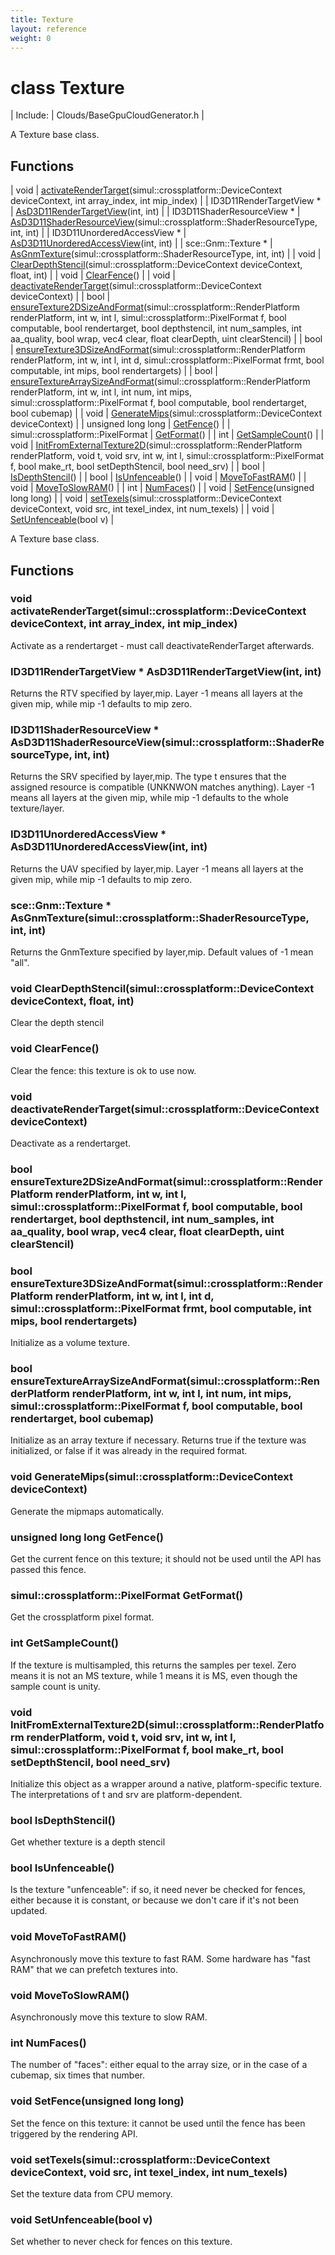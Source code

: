 ```yaml
---
title: Texture
layout: reference
weight: 0
---
```

class Texture
===

| Include: | Clouds/BaseGpuCloudGenerator.h |

A Texture base class.
  


Functions
---

| void | [activateRenderTarget](#activateRenderTarget)(simul::crossplatform::DeviceContext deviceContext, int array_index, int mip_index) |
| ID3D11RenderTargetView * | [AsD3D11RenderTargetView](#AsD3D11RenderTargetView)(int, int) |
| ID3D11ShaderResourceView * | [AsD3D11ShaderResourceView](#AsD3D11ShaderResourceView)(simul::crossplatform::ShaderResourceType, int, int) |
| ID3D11UnorderedAccessView * | [AsD3D11UnorderedAccessView](#AsD3D11UnorderedAccessView)(int, int) |
| sce::Gnm::Texture * | [AsGnmTexture](#AsGnmTexture)(simul::crossplatform::ShaderResourceType, int, int) |
| void | [ClearDepthStencil](#ClearDepthStencil)(simul::crossplatform::DeviceContext deviceContext, float, int) |
| void | [ClearFence](#ClearFence)() |
| void | [deactivateRenderTarget](#deactivateRenderTarget)(simul::crossplatform::DeviceContext deviceContext) |
| bool | [ensureTexture2DSizeAndFormat](#ensureTexture2DSizeAndFormat)(simul::crossplatform::RenderPlatform renderPlatform, int w, int l, simul::crossplatform::PixelFormat f, bool computable, bool rendertarget, bool depthstencil, int num_samples, int aa_quality, bool wrap, vec4 clear, float clearDepth, uint clearStencil) |
| bool | [ensureTexture3DSizeAndFormat](#ensureTexture3DSizeAndFormat)(simul::crossplatform::RenderPlatform renderPlatform, int w, int l, int d, simul::crossplatform::PixelFormat frmt, bool computable, int mips, bool rendertargets) |
| bool | [ensureTextureArraySizeAndFormat](#ensureTextureArraySizeAndFormat)(simul::crossplatform::RenderPlatform renderPlatform, int w, int l, int num, int mips, simul::crossplatform::PixelFormat f, bool computable, bool rendertarget, bool cubemap) |
| void | [GenerateMips](#GenerateMips)(simul::crossplatform::DeviceContext deviceContext) |
| unsigned long long | [GetFence](#GetFence)() |
| simul::crossplatform::PixelFormat | [GetFormat](#GetFormat)() |
| int | [GetSampleCount](#GetSampleCount)() |
| void | [InitFromExternalTexture2D](#InitFromExternalTexture2D)(simul::crossplatform::RenderPlatform renderPlatform, void t, void srv, int w, int l, simul::crossplatform::PixelFormat f, bool make_rt, bool setDepthStencil, bool need_srv) |
| bool | [IsDepthStencil](#IsDepthStencil)() |
| bool | [IsUnfenceable](#IsUnfenceable)() |
| void | [MoveToFastRAM](#MoveToFastRAM)() |
| void | [MoveToSlowRAM](#MoveToSlowRAM)() |
| int | [NumFaces](#NumFaces)() |
| void | [SetFence](#SetFence)(unsigned long long) |
| void | [setTexels](#setTexels)(simul::crossplatform::DeviceContext deviceContext, void src, int texel_index, int num_texels) |
| void | [SetUnfenceable](#SetUnfenceable)(bool v) |

A Texture base class.
  


Functions
---

### <a name="activateRenderTarget"/>void activateRenderTarget(simul::crossplatform::DeviceContext deviceContext, int array_index, int mip_index)
Activate as a rendertarget - must call deactivateRenderTarget afterwards.

### <a name="AsD3D11RenderTargetView"/>ID3D11RenderTargetView * AsD3D11RenderTargetView(int, int)
Returns the RTV specified by layer,mip. Layer -1 means all layers at the given mip, while mip -1 defaults to mip zero.

### <a name="AsD3D11ShaderResourceView"/>ID3D11ShaderResourceView * AsD3D11ShaderResourceView(simul::crossplatform::ShaderResourceType, int, int)
Returns the SRV specified by layer,mip. The type t ensures that the assigned resource is compatible (UNKNWON matches anything).
Layer -1 means all layers at the given mip, while mip -1 defaults to the whole texture/layer.

### <a name="AsD3D11UnorderedAccessView"/>ID3D11UnorderedAccessView * AsD3D11UnorderedAccessView(int, int)
Returns the UAV specified by layer,mip. Layer -1 means all layers at the given mip, while mip -1 defaults to mip zero.

### <a name="AsGnmTexture"/>sce::Gnm::Texture * AsGnmTexture(simul::crossplatform::ShaderResourceType, int, int)
Returns the GnmTexture specified by layer,mip. Default values of -1 mean "all".

### <a name="ClearDepthStencil"/>void ClearDepthStencil(simul::crossplatform::DeviceContext deviceContext, float, int)
Clear the depth stencil

### <a name="ClearFence"/>void ClearFence()
Clear the fence: this texture is ok to use now.

### <a name="deactivateRenderTarget"/>void deactivateRenderTarget(simul::crossplatform::DeviceContext deviceContext)
Deactivate as a rendertarget.

### <a name="ensureTexture2DSizeAndFormat"/>bool ensureTexture2DSizeAndFormat(simul::crossplatform::RenderPlatform renderPlatform, int w, int l, simul::crossplatform::PixelFormat f, bool computable, bool rendertarget, bool depthstencil, int num_samples, int aa_quality, bool wrap, vec4 clear, float clearDepth, uint clearStencil)

### <a name="ensureTexture3DSizeAndFormat"/>bool ensureTexture3DSizeAndFormat(simul::crossplatform::RenderPlatform renderPlatform, int w, int l, int d, simul::crossplatform::PixelFormat frmt, bool computable, int mips, bool rendertargets)
Initialize as a volume texture.

### <a name="ensureTextureArraySizeAndFormat"/>bool ensureTextureArraySizeAndFormat(simul::crossplatform::RenderPlatform renderPlatform, int w, int l, int num, int mips, simul::crossplatform::PixelFormat f, bool computable, bool rendertarget, bool cubemap)
Initialize as an array texture if necessary. Returns true if the texture was initialized, or false if it was already in the required format.

### <a name="GenerateMips"/>void GenerateMips(simul::crossplatform::DeviceContext deviceContext)
Generate the mipmaps automatically.

### <a name="GetFence"/>unsigned long long GetFence()
Get the current fence on this texture; it should not be used until the API has passed this fence.

### <a name="GetFormat"/>simul::crossplatform::PixelFormat GetFormat()
Get the crossplatform pixel format.

### <a name="GetSampleCount"/>int GetSampleCount()
If the texture is multisampled, this returns the samples per texel. Zero means it is not an MS texture,
while 1 means it is MS, even though the sample count is unity.

### <a name="InitFromExternalTexture2D"/>void InitFromExternalTexture2D(simul::crossplatform::RenderPlatform renderPlatform, void t, void srv, int w, int l, simul::crossplatform::PixelFormat f, bool make_rt, bool setDepthStencil, bool need_srv)
Initialize this object as a wrapper around a native, platform-specific texture. The interpretations of t and srv are platform-dependent.

### <a name="IsDepthStencil"/>bool IsDepthStencil()
Get whether texture is a depth stencil

### <a name="IsUnfenceable"/>bool IsUnfenceable()
Is the texture "unfenceable": if so, it need never be checked for fences, either because it is constant,
or because we don't care if it's not been updated.

### <a name="MoveToFastRAM"/>void MoveToFastRAM()
Asynchronously move this texture to fast RAM.
Some hardware has "fast RAM" that we can prefetch textures into.

### <a name="MoveToSlowRAM"/>void MoveToSlowRAM()
Asynchronously move this texture to slow RAM.

### <a name="NumFaces"/>int NumFaces()
The number of "faces": either equal to the array size, or in the case of a cubemap, six times that number.

### <a name="SetFence"/>void SetFence(unsigned long long)
Set the fence on this texture: it cannot be used until the fence has been triggered by the rendering API.

### <a name="setTexels"/>void setTexels(simul::crossplatform::DeviceContext deviceContext, void src, int texel_index, int num_texels)
Set the texture data from CPU memory.

### <a name="SetUnfenceable"/>void SetUnfenceable(bool v)
Set whether to never check for fences on this texture.
